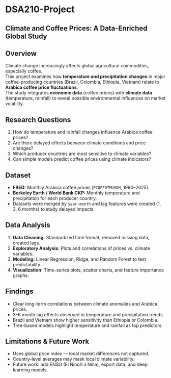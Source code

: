 # DSA210-Project  
## Climate and Coffee Prices: A Data-Enriched Global Study  

## Overview  
Climate change increasingly affects global agricultural commodities, especially coffee.  
This project examines how **temperature and precipitation changes** in major coffee-producing countries (Brazil, Colombia, Ethiopia, Vietnam) relate to **Arabica coffee price fluctuations**.  
The study integrates **economic data** (coffee prices) with **climate data** (temperature, rainfall) to reveal possible environmental influences on market volatility.

## Research Questions  
1. How do temperature and rainfall changes influence Arabica coffee prices?  
2. Are there delayed effects between climate conditions and price changes?  
3. Which producer countries are most sensitive to climate variables?  
4. Can simple models predict coffee prices using climate indicators?

## Dataset  
- **FRED:** Monthly Arabica coffee prices (`PCOFFOTMUSDM`, 1990–2025).  
- **Berkeley Earth / World Bank CKP:** Monthly temperature and precipitation for each producer country.  
- Datasets were merged by `year-month` and lag features were created (1, 3, 6 months) to study delayed impacts.

## Data Analysis  
1. **Data Cleaning:** Standardized time format, removed missing data, created lags.  
2. **Exploratory Analysis:** Plots and correlations of prices vs. climate variables.  
3. **Modeling:** Linear Regression, Ridge, and Random Forest to test predictability.  
4. **Visualization:** Time-series plots, scatter charts, and feature importance graphs.

## Findings  
- Clear long-term correlations between climate anomalies and Arabica prices.  
- 3–6 month lag effects observed in temperature and precipitation trends.  
- Brazil and Vietnam show higher sensitivity than Ethiopia or Colombia.  
- Tree-based models highlight temperature and rainfall as top predictors.

## Limitations & Future Work  
- Uses global price index — local market differences not captured.  
- Country-level averages may mask local climate variability.  
- Future work: add ENSO (El Niño/La Niña), export data, and deep learning models.

